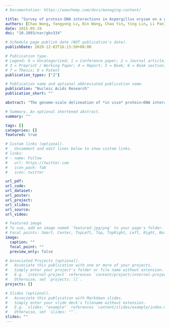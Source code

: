 ```yaml
---
# Documentation: https://wowchemy.com/docs/managing-content/

title: "Survey of protein-DNA interactions in Aspergillus oryzae on a genomic scale"
authors: [Chao Wang, Yangyong Lv, Bin Wang, Chao Yin, Ying Lin, Li Pan]
date: 2015-05-19
doi: "10.1093/nar/gkv334"

# Schedule page publish date (NOT publication's date).
publishDate: 2020-12-03T16:13:50+08:00

# Publication type.
# Legend: 0 = Uncategorized; 1 = Conference paper; 2 = Journal article;
# 3 = Preprint / Working Paper; 4 = Report; 5 = Book; 6 = Book section;
# 7 = Thesis; 8 = Patent
publication_types: ["2"]

# Publication name and optional abbreviated publication name.
publication: "Nucleic Acids Research"
publication_short: ""

abstract: "The genome-scale delineation of *in vivo* protein–DNA interactions is key to understanding genome function. Only ~5% of transcription factors (TFs) in the *Aspergillus* genus have been identified using traditional methods. Although the Aspergillus oryzae genome contains >600 TFs, knowledge of the *in vivo* genome-wide TF-binding sites (TFBSs) in aspergilli remains limited because of the lack of high-quality antibodies. We investigated the landscape of in vivo protein–DNA interactions across the A. oryzae genome through coupling the DNase I digestion of intact nuclei with massively parallel sequencing and the analysis of cleavage patterns in protein–DNA interactions at single-nucleotide resolution. The resulting map identified overrepresented de novo TF-binding motifs from genomic footprints, and provided the detailed chromatin remodeling patterns and the distribution of digital footprints near transcription start sites. The TFBSs of 19 known Aspergillus TFs were also identified based on DNase I digestion data surrounding potential binding sites in conjunction with TF binding specificity information. We observed that the cleavage patterns of TFBSs were dependent on the orientation of TF motifs and independent of strand orientation, consistent with the DNA shape features of binding motifs with flanking sequences."

# Summary. An optional shortened abstract.
summary: ""

tags: []
categories: []
featured: true

# Custom links (optional).
#   Uncomment and edit lines below to show custom links.
# links:
# - name: Follow
#   url: https://twitter.com
#   icon_pack: fab
#   icon: twitter

url_pdf:
url_code:
url_dataset:
url_poster:
url_project:
url_slides:
url_source:
url_video:

# Featured image
# To use, add an image named `featured.jpg/png` to your page's folder. 
# Focal points: Smart, Center, TopLeft, Top, TopRight, Left, Right, BottomLeft, Bottom, BottomRight.
image:
  caption: ""
  focal_point: ""
  preview_only: false

# Associated Projects (optional).
#   Associate this publication with one or more of your projects.
#   Simply enter your project's folder or file name without extension.
#   E.g. `internal-project` references `content/project/internal-project/index.md`.
#   Otherwise, set `projects: []`.
projects: []

# Slides (optional).
#   Associate this publication with Markdown slides.
#   Simply enter your slide deck's filename without extension.
#   E.g. `slides: "example"` references `content/slides/example/index.md`.
#   Otherwise, set `slides: ""`.
slides: ""
---
```

